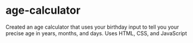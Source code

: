 # age-calculator

Created an age calculator that uses your birthday input to tell you your precise age in years, months, and days.
Uses HTML, CSS, and JavaScript
